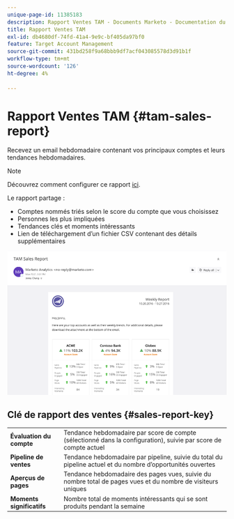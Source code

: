 ```yaml
---
unique-page-id: 11385183
description: Rapport Ventes TAM - Documents Marketo - Documentation du produit
title: Rapport Ventes TAM
exl-id: db4680df-74fd-41a4-9e9c-bf405da97bf0
feature: Target Account Management
source-git-commit: 431bd258f9a68bbb9df7acf043085578d3d91b1f
workflow-type: tm+mt
source-wordcount: '126'
ht-degree: 4%

---
```


# Rapport Ventes TAM {#tam-sales-report}

Recevez un email hebdomadaire contenant vos principaux comptes et leurs tendances hebdomadaires.

>[!NOTE]
>
>Découvrez comment configurer ce rapport [ici](/help/marketo/product-docs/target-account-management/measure/tam-report-setup.md).

Le rapport partage :

* Comptes nommés triés selon le score du compte que vous choisissez
* Personnes les plus impliquées
* Tendances clés et moments intéressants
* Lien de téléchargement d’un fichier CSV contenant des détails supplémentaires

![](assets/tam-sales-report-1.png)

## Clé de rapport des ventes {#sales-report-key}

<table> 
 <tbody> 
  <tr> 
   <td><strong>Évaluation du compte</strong></td> 
   <td> 
    <div>
      Tendance hebdomadaire par score de compte (sélectionné dans la configuration), suivie par score de compte actuel 
    </div></td> 
  </tr> 
  <tr> 
   <td><strong>Pipeline de ventes</strong></td> 
   <td> 
    <div>
      Tendance hebdomadaire par pipeline, suivie du total du pipeline actuel et du nombre d’opportunités ouvertes 
    </div></td> 
  </tr> 
  <tr> 
   <td><strong>Aperçus de pages</strong></td> 
   <td> 
    <div>
      Tendance hebdomadaire des pages vues, suivie du nombre total de pages vues et du nombre de visiteurs uniques 
    </div></td> 
  </tr> 
  <tr> 
   <td><strong>Moments significatifs</strong></td> 
   <td> 
    <div>
      Nombre total de moments intéressants qui se sont produits pendant la semaine 
    </div></td> 
  </tr> 
 </tbody> 
</table>
